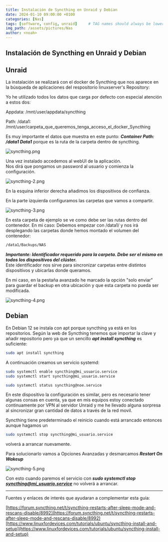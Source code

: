 ```yaml
---
title: Instalación de Syncthing en Unraid y Debian
date: 2024-01-10 09:00:00 +0100
categories: [Nas]
tags: [software, config, unraid]     # TAG names should always be lowercase
img_path: /assets/pictures/Nas
author: <noah>
---
```

## Instalación de Syncthing en Unraid y Debian

## Unraid

La instalación se realizará con el docker de Syncthing que nos aparece en la búsqueda de aplicaciones del respositorio linuxserver's Repository:

Yo he utilizado todos los datos que carga por defecto con especial atención a estos dos:

Appdata: /mnt/user/appdata/syncthing

Path: /data1: /mnt/user/carpeta_que_queremos_tenga_acceso_el_docker_Syncthing

Es muy importante el datos que muestra en este punto: ***Container Path: /data1 Data1*** porque es la ruta de la carpeta dentro de syncthing.

![syncthing.png](syncthing.png)

Una vez instalado accedemos al webUI de la aplicación.  
Nos dirá que pongamos un password al usuario y comienza la configuración.

![syncthing-2.png](syncthing-2.png)

En la esquina inferior derecha añadimos los dispositivos de confianza.  

En la parte izquierda configuramos las carpetas que vamos a compartir.

![syncthing-3.png](syncthing-3.png)

En esta carpeta de ejemplo se ve como debe ser las rutas dentro del contenedor. En mi caso: Debemos empezar con /data1/ y nos irá desplegando las carpetas donde hemos montado el volumen del contenedor:

```bash
/data1/Backups/NAS
```
***Importante:  Identificador requerido para la carpeta. Debe ser el mismo en todos los dispositivos del clúster.***  
Este identificador nos sirve para sincronizar carpetas entre distintos dispositivos y ubicarlas donde queramos.

En mi caso, en la pestaña avanzado he marcado la opción "solo enviar" para guardar el backup en otra ubicación y que esta carpeta no pueda ser modificada.

![syncthing-4.png](syncthing-4.png)


## Debian

En Debian 12 se instala con apt porque syncthing ya está en los repositorios. Según la web de Syncthing tenemos que importar la clave y añadir repositorio pero ya que un sencillo ***apt install syncthing*** es suficiente:

```bash
sudo apt install syncthing
```
A continuación creamos un servicio systemd:

```bash
sudo systemctl enable syncthing@mi_usuario.service
sudo systemctl start syncthing@mi_usuario.service

sudo systemctl status syncthing@noe.service
```

En este dispositivo la configuración es similar, pero es necesario tener algunas consas en cuenta, ya que en mis equipos estoy conectado continuamente por VPN al servidor Unraid y me he llevado alguna sorpresa al sincronizar gran cantidad de datos a través de la red movil. 

Syncthing tiene predeterminado el reinicio cuando está arrancado entonces aunque hagamos un
```bash
sudo systemctl stop syncthing@mi_usuario.service
```
volverá a arrancar nuevamente.  

Para solucionarlo vamos a Opciones Avanzadas y desmarcamos ***Restart On Wakeup***

![syncthing-5.png](syncthing-5.png)

Con esto cuando paremos el servicio con ***sudo systemctl stop syncthing@mi_usuario.service*** no volverá a arrancar.



***   
Fuentes y enlaces de interés que ayudaran a complementar esta guía:  

[https://forum.syncthing.net/t/syncthing-restarts-after-sleep-mode-and-rescans-disable/8992](https://forum.syncthing.net/t/syncthing-restarts-after-sleep-mode-and-rescans-disable/8992)  
[https://www.linuxfordevices.com/tutorials/ubuntu/syncthing-install-and-setup](https://www.linuxfordevices.com/tutorials/ubuntu/syncthing-install-and-setup)  

